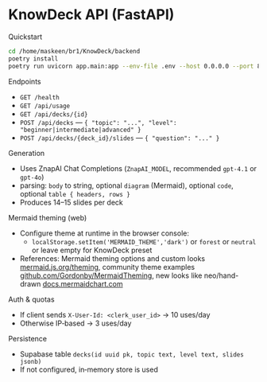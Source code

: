# KnowDeck API (FastAPI)

Quickstart

```bash
cd /home/maskeen/br1/KnowDeck/backend
poetry install
poetry run uvicorn app.main:app --env-file .env --host 0.0.0.0 --port 8000
```

Endpoints

- `GET /health`
- `GET /api/usage`
- `GET /api/decks/{id}`
- `POST /api/decks` — `{ "topic": "...", "level": "beginner|intermediate|advanced" }`
- `POST /api/decks/{deck_id}/slides` — `{ "question": "..." }`

Generation

- Uses ZnapAI Chat Completions (`ZnapAI_MODEL`, recommended `gpt-4.1` or `gpt-4o`)
- parsing: `body` to string, optional `diagram` (Mermaid), optional `code`, optional `table { headers, rows }`
- Produces 14–15 slides per deck

Mermaid theming (web)

- Configure theme at runtime in the browser console:
  - `localStorage.setItem('MERMAID_THEME','dark')` or `forest` or `neutral` or leave empty for KnowDeck preset
- References: Mermaid theming options and custom looks [mermaid.js.org/theming](https://mermaid.js.org/config/theming.html), community theme examples [github.com/Gordonby/MermaidTheming](https://github.com/Gordonby/MermaidTheming), new looks like neo/hand-drawn [docs.mermaidchart.com](https://docs.mermaidchart.com/blog/posts/mermaid-innovation-introducing-new-looks-for-mermaid-diagrams)

Auth & quotas

- If client sends `X-User-Id: <clerk_user_id>` → 10 uses/day
- Otherwise IP‑based → 3 uses/day

Persistence

- Supabase table `decks(id uuid pk, topic text, level text, slides jsonb)`
- If not configured, in‑memory store is used

 